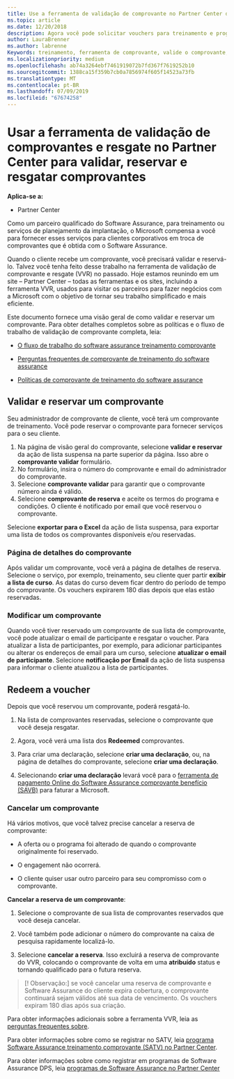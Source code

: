 ```yaml
---
title: Use a ferramenta de validação de comprovante no Partner Center de comprovantes de treinamento e outros | Partner Center
ms.topic: article
ms.date: 12/20/2018
description: Agora você pode solicitar vouchers para treinamento e programas de garantia de software no Partner Center
author: LauraBrenner
ms.author: labrenne
Keywords: treinamento, ferramenta de comprovante, valide o comprovante, declarações de garantia de software, DPS, SATV
ms.localizationpriority: medium
ms.openlocfilehash: ab74a3264ebf7461919072b7fd367f7619252b10
ms.sourcegitcommit: 1388ca15f359b7cb0a7856974f605f14523a73fb
ms.translationtype: MT
ms.contentlocale: pt-BR
ms.lasthandoff: 07/09/2019
ms.locfileid: "67674258"
---
```

# <a name="use-the-voucher-validation-and-redemption-tool-in-partner-center-to-validate-reserve-and-redeem-vouchers"></a>Usar a ferramenta de validação de comprovantes e resgate no Partner Center para validar, reservar e resgatar comprovantes 

**Aplica-se a:**

- Partner Center

Como um parceiro qualificado do Software Assurance, para treinamento ou serviços de planejamento da implantação, o Microsoft compensa a você para fornecer esses serviços para clientes corporativos em troca de comprovantes que é obtida com o Software Assurance.

Quando o cliente recebe um comprovante, você precisará validar e reservá-lo. Talvez você tenha feito desse trabalho na ferramenta de validação de comprovante e resgate (VVR) no passado. Hoje estamos reunindo em um site – Partner Center – todas as ferramentas e os sites, incluindo a ferramenta VVR, usados para visitar os parceiros para fazer negócios com a Microsoft com o objetivo de tornar seu trabalho simplificado e mais eficiente.

Este documento fornece uma visão geral de como validar e reservar um comprovante. Para obter detalhes completos sobre as políticas e o fluxo de trabalho de validação de comprovante completa, leia: 

- [O fluxo de trabalho do software assurance treinamento comprovante](https://query.prod.cms.rt.microsoft.com/cms/api/am/binary/RE3krfK)

- [Perguntas frequentes de comprovante de treinamento do software assurance](https://query.prod.cms.rt.microsoft.com/cms/api/am/binary/RE3kz5o) 

- [Políticas de comprovante de treinamento do software assurance](https://query.prod.cms.rt.microsoft.com/cms/api/am/binary/RE3koEP) 


## <a name="validate-and-reserve-a-voucher"></a>Validar e reservar um comprovante

Seu administrador de comprovante de cliente, você terá um comprovante de treinamento. Você pode reservar o comprovante para fornecer serviços para o seu cliente.

1. Na página de visão geral do comprovante, selecione **validar e reservar** da ação de lista suspensa na parte superior da página. Isso abre o **comprovante validar** formulário.
2. No formulário, insira o número do comprovante e email do administrador do comprovante.
3. Selecione **comprovante validar** para garantir que o comprovante número ainda é válido.
4. Selecione **comprovante de reserva** e aceite os termos do programa e condições. O cliente é notificado por email que você reservou o comprovante.

Selecione **exportar para o Excel** da ação de lista suspensa, para exportar uma lista de todos os comprovantes disponíveis e/ou reservadas.

### <a name="voucher-details-page"></a>Página de detalhes do comprovante

Após validar um comprovante, você verá a página de detalhes de reserva. Selecione o serviço, por exemplo, treinamento, seu cliente quer partir **exibir a lista de curso**.
As datas do curso devem ficar dentro do período de tempo do comprovante. Os vouchers expirarem 180 dias depois que elas estão reservadas.

### <a name="modify-a-voucher"></a>Modificar um comprovante

Quando você tiver reservado um comprovante de sua lista de comprovante, você pode atualizar o email de participante e resgatar o voucher. Para atualizar a lista de participantes, por exemplo, para adicionar participantes ou alterar os endereços de email para um curso, selecione **atualizar o email de participante**. Selecione **notificação por Email** da ação de lista suspensa para informar o cliente atualizou a lista de participantes.

## <a name="redeem-a-voucher"></a>Redeem a voucher

Depois que você reservou um comprovante, poderá resgatá-lo. 

1. Na lista de comprovantes reservadas, selecione o comprovante que você deseja resgatar. 
2. Agora, você verá uma lista dos **Redeemed** comprovantes.

4. Para criar uma declaração, selecione **criar uma declaração**, ou, na página de detalhes do comprovante, selecione **criar uma declaração**.

5. Selecionando **criar uma declaração** levará você para o [ferramenta de pagamento Online do Software Assurance comprovante benefício (SAVB)](https://planningservices.partners.extranet.microsoft.com/en/Pages/getpaid.aspx) para faturar a Microsoft.


### <a name="cancel-a-voucher"></a>Cancelar um comprovante

Há vários motivos, que você talvez precise cancelar a reserva de comprovante:

- A oferta ou o programa foi alterado de quando o comprovante originalmente foi reservado.

- O engagement não ocorrerá.

- O cliente quiser usar outro parceiro para seu compromisso com o comprovante.

**Cancelar a reserva de um comprovante**:

1. Selecione o comprovante de sua lista de comprovantes reservados que você deseja cancelar.

2. Você também pode adicionar o número do comprovante na caixa de pesquisa rapidamente localizá-lo. 

3. Selecione **cancelar a reserva**. Isso excluirá a reserva de comprovante do VVR, colocando o comprovante de volta em uma **atribuído** status e tornando qualificado para o futura reserva.

>[! Observação:] se você cancelar uma reserva de comprovante e Software Assurance do cliente expira cobertura, o comprovante continuará sejam válidos até sua data de vencimento. Os vouchers expiram 180 dias após sua criação.

Para obter informações adicionais sobre a ferramenta VVR, leia as [perguntas frequentes sobre](vvr-faq.md).

Para obter informações sobre como se registrar no SATV, leia [programa Software Assurance treinamento comprovante (SATV) no Partner Center](software-assurance-satv.md).

Para obter informações sobre como registrar em programas de Software Assurance DPS, leia [programas de Software Assurance no Partner Center](software-assurance-dps.md)

